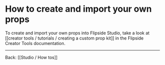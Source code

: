 # How to create and import your own props

To create and import your own props into Flipside Studio, take a look at [[creator tools / tutorials / creating a custom prop kit]] in the Flipside Creator Tools documentation.

---

Back: [[Studio / How tos]]
